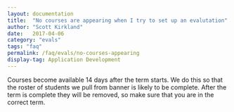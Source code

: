 ```yaml
---
layout: documentation
title:  "No courses are appearing when I try to set up an evalutation"
author: "Scott Kirkland"
date:   2017-04-06
category: "evals"
tags: "faq"
permalink: /faq/evals/no-courses-appearing
display-tag: Application Development
---
```


Courses become available 14 days after the term starts. We do this so that the roster of students we pull from banner is likely to be complete. After the term is complete they will be removed, so make sure that you are in the correct term.
